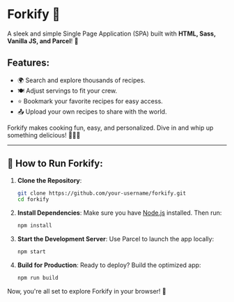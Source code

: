 # Forkify 🍴

A sleek and simple Single Page Application (SPA) built with **HTML, Sass, Vanilla JS, and Parcel**! 🚀

## Features:

- 🌍 Search and explore thousands of recipes.
- 🍽 Adjust servings to fit your crew.
- ⭐ Bookmark your favorite recipes for easy access.
- 📤 Upload your own recipes to share with the world.

Forkify makes cooking fun, easy, and personalized. Dive in and whip up something delicious! 🧑‍🍳✨

---

## 🚀 How to Run Forkify:

1. **Clone the Repository**:

   ```bash
   git clone https://github.com/your-username/forkify.git
   cd forkify
   ```

2. **Install Dependencies**:
   Make sure you have [Node.js](https://nodejs.org/) installed. Then run:

   ```bash
   npm install
   ```

3. **Start the Development Server**:
   Use Parcel to launch the app locally:

   ```bash
   npm start
   ```

4. **Build for Production**:
   Ready to deploy? Build the optimized app:
   ```bash
   npm run build
   ```

Now, you're all set to explore Forkify in your browser! 🎉
